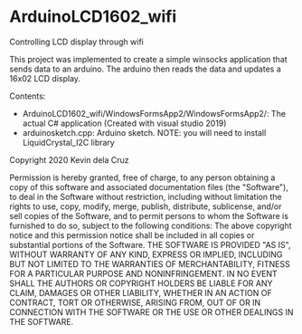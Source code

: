 # ArduinoLCD1602_wifi
Controlling LCD display through wifi

This project was implemented to create a simple winsocks application that sends data to an arduino.
The arduino then reads the data and updates a 16x02 LCD display.

Contents:
- ArduinoLCD1602_wifi/WindowsFormsApp2/WindowsFormsApp2/: The actual C# application (Created with visual studio 2019)
- arduinosketch.cpp: Arduino sketch. NOTE: you will need to install LiquidCrystal_I2C library

Copyright 2020 Kevin dela Cruz

Permission is hereby granted, free of charge, to any person obtaining a copy of this software and associated documentation files (the "Software"), to deal in the Software without restriction, including without limitation the rights to use, copy, modify, merge, publish, distribute, sublicense, and/or sell copies of the Software, and to permit persons to whom the Software is furnished to do so, subject to the following conditions:
The above copyright notice and this permission notice shall be included in all copies or substantial portions of the Software.
THE SOFTWARE IS PROVIDED "AS IS", WITHOUT WARRANTY OF ANY KIND, EXPRESS OR IMPLIED, INCLUDING BUT NOT LIMITED TO THE WARRANTIES OF MERCHANTABILITY, FITNESS FOR A PARTICULAR PURPOSE AND NONINFRINGEMENT. IN NO EVENT SHALL THE AUTHORS OR COPYRIGHT HOLDERS BE LIABLE FOR ANY CLAIM, DAMAGES OR OTHER LIABILITY, WHETHER IN AN ACTION OF CONTRACT, TORT OR OTHERWISE, ARISING FROM, OUT OF OR IN CONNECTION WITH THE SOFTWARE OR THE USE OR OTHER DEALINGS IN THE SOFTWARE.
